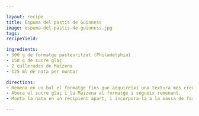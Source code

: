 ```yaml
---

layout: recipe
title: Espuma del pastís de Guinness
image: espuma-del-pastís-de-guinness.jpg
tags: 
recipeYield: 

ingredients:
- 300 g de formatge pasteuritzat (Philadelphia)
- 150 g de sucre glaç
- 2 cullerades de Maizena
- 125 ml de nata per muntar

directions:
- Remena en un bol el formatge fins que adquireixi una textura més cremosa.
- Aboca el sucre glaç i la Maizena al formatge i segueix remenant.
- Monta la nata en un recipient apart, i incorpora-la a la massa de formatge de mica en mica.

---
```

